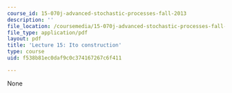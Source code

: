 ```yaml
---
course_id: 15-070j-advanced-stochastic-processes-fall-2013
description: ''
file_location: /coursemedia/15-070j-advanced-stochastic-processes-fall-2013/f538b81ec0daf9c0c374167267c6f411_MIT15_070JF13_Lec15.pdf
file_type: application/pdf
layout: pdf
title: 'Lecture 15: Ito construction'
type: course
uid: f538b81ec0daf9c0c374167267c6f411

---
```

None